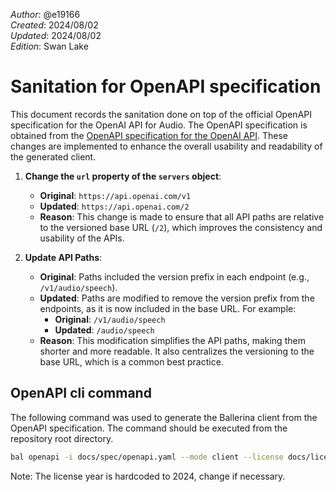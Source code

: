 _Author_: @e19166  \
_Created_: 2024/08/02 \
_Updated_: 2024/08/02 \
_Edition_: Swan Lake

# Sanitation for OpenAPI specification

This document records the sanitation done on top of the official OpenAPI specification for the OpenAI API for Audio. The OpenAPI specification is obtained from the [OpenAPI specification for the OpenAI API](https://github.com/openai/openai-openapi). These changes are implemented to enhance the overall usability and readability of the generated client.

1. **Change the `url` property of the `servers` object**:
   - **Original**: `https://api.openai.com/v1`
   - **Updated**: `https://api.openai.com/2`
   - **Reason**: This change is made to ensure that all API paths are relative to the versioned base URL (`/2`), which improves the consistency and usability of the APIs.

2. **Update API Paths**:
   - **Original**: Paths included the version prefix in each endpoint (e.g., `/v1/audio/speech`).
   - **Updated**: Paths are modified to remove the version prefix from the endpoints, as it is now included in the base URL. For example:
     - **Original**: `/v1/audio/speech`
     - **Updated**: `/audio/speech`
   - **Reason**: This modification simplifies the API paths, making them shorter and more readable. It also centralizes the versioning to the base URL, which is a common best practice.


## OpenAPI cli command

The following command was used to generate the Ballerina client from the OpenAPI specification. The command should be executed from the repository root directory.

```bash
bal openapi -i docs/spec/openapi.yaml --mode client --license docs/license.txt -o ballerina
```
Note: The license year is hardcoded to 2024, change if necessary.
